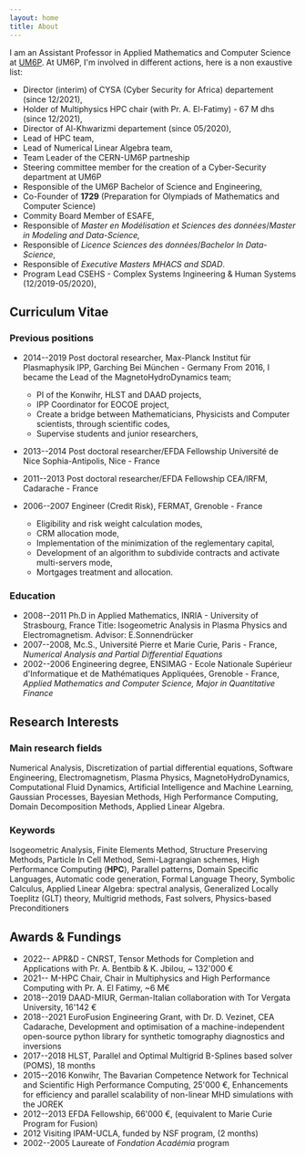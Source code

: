 ```yaml
---
layout: home 
title: About 
---
```


I am an Assistant Professor in Applied Mathematics and Computer Science at [UM6P](www.um6p.ma).
At UM6P, I'm involved in different actions, here is a non exaustive list:

- Director (interim) of CYSA (Cyber Security for Africa) departement (since 12/2021),
- Holder of Multiphysics HPC chair (with Pr. A. El-Fatimy) - 67 M dhs (since 12/2021),
- Director of Al-Khwarizmi departement (since 05/2020),
- Lead of HPC team,
- Lead of Numerical Linear Algebra team,
- Team Leader of the CERN-UM6P partneship 
- Steering committee member for the creation of a Cyber-Security department at UM6P
- Responsible of the UM6P Bachelor of Science and Engineering,
- Co-Founder of **1729** (Preparation for Olympiads of Mathematics and Computer Science)
- Commity Board Member of ESAFE,
- Responsible of *Master en Modélisation et Sciences des données*/*Master in Modeling and Data-Science,*
- Responsible of *Licence Sciences des données*/*Bachelor In Data-Science*,
- Responsible of *Executive Masters MHACS and SDAD*.
- Program Lead CSEHS - Complex Systems Ingineering & Human Systems (12/2019-05/2020),

## Curriculum Vitae

### Previous positions
* 2014--2019 Post doctoral researcher, Max-Planck Institut für Plasmaphysik IPP, Garching Bei München - Germany
    From 2016, I became the Lead of the MagnetoHydroDynamics team;
    - PI of the Konwihr, HLST and DAAD projects,
    - IPP Coordinator for EOCOE project,
    - Create a bridge between Mathematicians, Physicists and Computer scientists, through scientific codes,
    - Supervise students and junior researchers,

* 2013--2014 Post doctoral researcher/EFDA Fellowship Université de Nice Sophia-Antipolis, Nice - France
* 2011--2013 Post doctoral researcher/EFDA Fellowship CEA/IRFM, Cadarache - France
* 2006--2007 Engineer (Credit Risk), FERMAT, Grenoble - France
    - Eligibility and risk weight calculation modes,
    - CRM allocation mode,
    - Implementation of the minimization of the reglementary capital,
    - Development of an algorithm to subdivide contracts and activate multi-servers mode,
    - Mortgages treatment and allocation.

### Education
* 2008--2011 Ph.D in Applied Mathematics, INRIA - University of Strasbourg, France
Title: Isogeometric Analysis in Plasma Physics and Electromagnetism.
Advisor: E.Sonnendrücker
* 2007--2008, Mc.S., Université Pierre et Marie Curie, Paris - France, *Numerical Analysis and Partial Differential Equations*
* 2002--2006 Engineering degree, ENSIMAG - Ecole Nationale Supérieur d'Informatique et de Mathématiques Appliquées, Grenoble - France, *Applied Mathematics and Computer Science, Major in Quantitative Finance*

## Research Interests

### Main research fields
Numerical Analysis, Discretization of partial differential equations, Software Engineering, Electromagnetism, Plasma Physics, MagnetoHydroDynamics, Computational Fluid Dynamics, Artificial Intelligence and Machine Learning, Gaussian Processes, Bayesian Methods, High Performance Computing, Domain Decomposition Methods, Applied Linear Algebra.

### Keywords
Isogeometric Analysis, Finite Elements Method, Structure Preserving Methods, Particle In Cell Method, Semi-Lagrangian schemes, High Performance Computing (**HPC**), Parallel patterns, Domain Specific Languages, Automatic code generation, Formal Language Theory, Symbolic Calculus, Applied Linear Algebra: spectral analysis, Generalized Locally Toeplitz (GLT) theory, Multigrid methods, Fast solvers, Physics-based Preconditioners


## Awards & Fundings
- 2022-- APR&D - CNRST, Tensor Methods for Completion and Applications  with Pr. A. Bentbib & K. Jbilou,  ~ 132'000 € 
- 2021-- M-HPC Chair, Chair in Multiphysics and High Performance Computing with Pr. A. El Fatimy, ~6 M€ 
- 2018--2019 DAAD-MIUR, German-Italian collaboration with Tor Vergata University, 16'142 €
- 2018--2021 EuroFusion Engineering Grant, with Dr. D. Vezinet, CEA Cadarache, Development and optimisation of a machine-independent open-source python library for synthetic tomography diagnostics and inversions
- 2017--2018 HLST, Parallel and Optimal Multigrid B-Splines based solver (POMS), 18 months
- 2015--2016 Konwihr, The Bavarian Competence Network for Technical and Scientific High Performance Computing, 25'000 €, Enhancements for efficiency and parallel scalability of non-linear MHD simulations with the JOREK
- 2012--2013 EFDA Fellowship, 66'000 €, (equivalent to Marie Curie Program for Fusion)
- 2012 Visiting IPAM-UCLA, funded by NSF program, (2 months)
- 2002--2005 Laureate of *Fondation Académia* program

